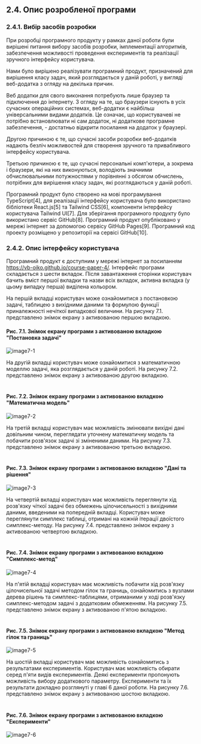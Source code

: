 ## 2.4. Опис розробленої програми 

### 2.4.1. Вибір засобів розробки

При розробці програмного продукту у рамках даної роботи були вирішені питання вибору засобів розробки, імплементації алгоритмів, забезпечення можливості проведення експериментів та реалізації зручного інтерфейсу користувача.

Нами було вирішено реалізувати програмний продукт, призначений для вирішення класу задач, який розглядається у даній роботі, у вигляді веб-додатка з огляду на декілька причин.

Веб додатки для свого виконання потребують лише браузер та підключення до інтернету. З огляду на те, що браузери існують в усіх сучасних операційних системах, веб-додатки є найбільш універсальними видами додатків. Це означає, що користувачеві не потрібно встановлювати ні сам додаток, ні додаткове програмне забезпечення, - достатньо відкрити посилання на додаток у браузері.

Другою причиною є те, що  сучасні засоби розробки веб-додатків надають безліч можливостей для створення зручного та привабливого інтерфейсу користувача.

Третьою причиною є те, що сучасні персональні комп'ютери, а зокрема і браузери, які на них виконуються, володіють значними обчислювальними потужностями у порівнянні з обсягом обчислень, потрібних для вирішення класу задач, які розглядаються у даній роботі.

Програмний продукт було створено на мові програмування TypeScript[4], для реалізації інтерфейсу користувача було використано бібліотеки React.js[5] та Tailwind CSS[6], компоненти інтерфейсу користувача Tailwind UI[7]. Для зберігання програмного продукту було використано сервіс GitHub[8]. Програмний продукт опубліковано у мережі інтернет за допомогою сервісу GitHub Pages[9]. Програмний код проекту розміщено у репозиторії на сервісі GitHub[10]. 

### 2.4.2. Опис інтерфейсу користувача

Програмний продукт є доступним у мережі інтернет за посиланням https://vb-oiko.github.io/course-paper-4/. Інтерфейс програми складається з шести вкладок. Після завантаження сторінки користувач бачить вміст першої вкладки та назви всіх вкладок, активна вкладка (у цьому випадку перша) виділена кольором.

На першій вкладці користувач може ознайомитися з постановкою задачі, таблицею з вихідними даними та формулою функції приналежності нечіткої випадкової величини. На рисунку 7.1. представлено знімок екрану з активованою першою вкладкою.

#### Рис. 7.1. Знімок екрану програми з активованою вкладкою "Постановка задачі"

![image7-1](./image/image7-1.png)


На другій вкладці користувач може ознайомитися з математичною моделлю задачі, яка розглядається у даній роботі. На рисунку 7.2. представлено знімок екрану з активованою другою вкладкою.

#   

#### Рис. 7.2. Знімок екрану програми з активованою вкладкою "Математична модель"

![image7-2](./image/image7-2.png)

На третій вкладці користувач має можливість змінювати вихідні дані довільним чином, переглядати уточнену математичну модель та побачити розв'язок задачі зі зміненими даними. На рисунку 7.3. представлено знімок екрану з активованою третьою вкладкою.

#   

#### Рис. 7.3. Знімок екрану програми з активованою вкладкою "Дані та рішення"

![image7-3](./image/image7-3.png)

На четвертій вкладці користувач має можливість переглянути хід розв'язку чіткої задачі без обмежень цілочисельності з вихідними даними, введеними на попередній вкладці. Користувач може переглянути симплекс таблиці, отримані на кожній ітерації двоїстого симплекс-методу. На рисунку 7.4. представлено знімок екрану з активованою четвертою вкладкою.

#   

#### Рис. 7.4. Знімок екрану програми з активованою вкладкою "Симплекс-метод"

![image7-4](./image/image7-4.png)

На п'ятій вкладці користувач має можливість побачити хід розв'язку цілочисельної задачі методом гілок та границь, ознайомитись з вузлами дерева рішень та симплекс-таблицями, отриманими у ході розв'язку симплекс-методом задачі з додатковим обмеженням. На рисунку 7.5. представлено знімок екрану з активованою п'ятою вкладкою.

#   

#### Рис. 7.5. Знімок екрану програми з активованою вкладкою "Метод гілок та границь"

![image7-5](./image/image7-5.png)

На шостій вкладці користувач має можливість ознайомитись з результатами експериментів. Користувач має можливість обирати серед п'яти видів експериментів. Деякі експерименти пропонують можливість вибору додаткового параметру. Експерименти та їх результати докладно розглянуті у главі 6 даної роботи. На рисунку 7.6. представлено знімок екрану з активованою шостою вкладкою.

#   

#### Рис. 7.6. Знімок екрану програми з активованою вкладкою "Експерименти"

![image7-6](./image/image7-6.png)